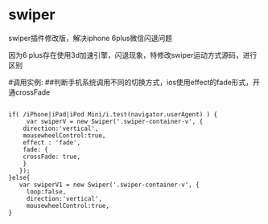 # swiper
swiper插件修改版，解决iphone 6plus微信闪退问题
<p>因为6 plus存在使用3d加速引擎，闪退现象，特修改swiper运动方式源码，进行区别</p>

#调用实例:
##判断手机系统调用不同的切换方式，ios使用effect的fade形式，开通crossFade
<pre><code>
if( /iPhone|iPad|iPod Mini/i.test(navigator.userAgent) ) {
     var swiperV = new Swiper('.swiper-container-v', {
	direction:'vertical',
	mousewheelControl:true,
	effect : 'fade',
	fade: {
	crossFade: true,
    }
   });
}else{
   var swiperV1 = new Swiper('.swiper-container-v', {
	 loop:false,
	 direction:'vertical',
	 mousewheelControl:true,
}
</code></pre>

